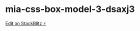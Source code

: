 # mia-css-box-model-3-dsaxj3

[Edit on StackBlitz ⚡️](https://stackblitz.com/edit/mia-css-box-model-3-dsaxj3)